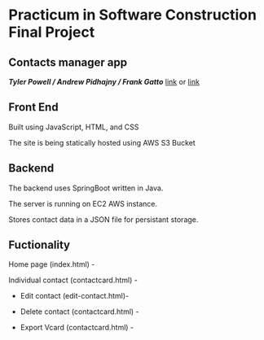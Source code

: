 # Practicum in Software Construction Final Project
## Contacts manager app
***Tyler Powell / Andrew Pidhajny / Frank Gatto***
 [link](http://typow.org) or [link](http://practicum.final.s3-website.us-east-2.amazonaws.com)
## Front End
Built using JavaScript, HTML, and CSS 

The site is being statically hosted using AWS S3 Bucket

## Backend
The backend uses SpringBoot written in Java.

The server is running on EC2 AWS instance.

Stores contact data in a JSON file for persistant storage.

## Fuctionality
Home page (index.html) -


Individual contact (contactcard.html) - 

* Edit contact (edit-contact.html)-

* Delete contact (contactcard.html) - 

* Export Vcard (contactcard.html) - 


